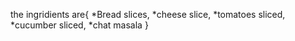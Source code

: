 the ingridients are{
    *Bread slices,
    *cheese slice,
    *tomatoes sliced,
    *cucumber sliced,
    *chat masala
}